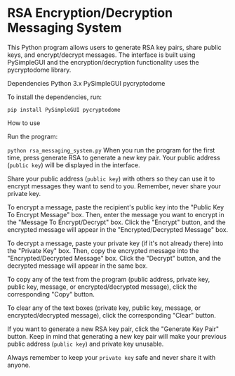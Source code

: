# RSA Encryption/Decryption Messaging System

This Python program allows users to generate RSA key pairs, share public keys, and encrypt/decrypt messages. The interface is built using PySimpleGUI and the encryption/decryption functionality uses the pycryptodome library.


Dependencies
  Python 3.x
  PySimpleGUI
  pycryptodome


To install the dependencies, run:

`pip install PySimpleGUI pycryptodome`



How to use

Run the program:


`python rsa_messaging_system.py`
When you run the program for the first time, press generate RSA to generate a new key pair. Your public address (`public key`) will be displayed in the interface.

Share your public address (`public key`) with others so they can use it to encrypt messages they want to send to you. Remember, never share your private key.

To encrypt a message, paste the recipient's public key into the "Public Key To Encrypt Message" box. Then, enter the message you want to encrypt in the "Message To Encrypt/Decrypt" box. Click the "Encrypt" button, and the encrypted message will appear in the "Encrypted/Decrypted Message" box.

To decrypt a message, paste your private key (if it's not already there) into the "Private Key" box. Then, copy the encrypted message into the "Encrypted/Decrypted Message" box. Click the "Decrypt" button, and the decrypted message will appear in the same box.

To copy any of the text from the program (public address, private key, public key, message, or encrypted/decrypted message), click the corresponding "Copy" button.

To clear any of the text boxes (private key, public key, message, or encrypted/decrypted message), click the corresponding "Clear" button.

If you want to generate a new RSA key pair, click the "Generate Key Pair" button. Keep in mind that generating a new key pair will make your previous public address (`public key`) and private key unusable.


Always remember to keep your `private key` safe and never share it with anyone.
